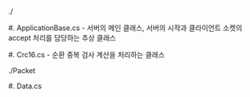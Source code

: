 ./

#. ApplicationBase.cs - 서버의 메인 클래스, 서버의 시작과 클라이언트 소켓의 accept 처리를 담당하는 추상 클래스

#. Crc16.cs - 순환 중복 검사 계산을 처리하는 클래스

./Packet

#. Data.cs
